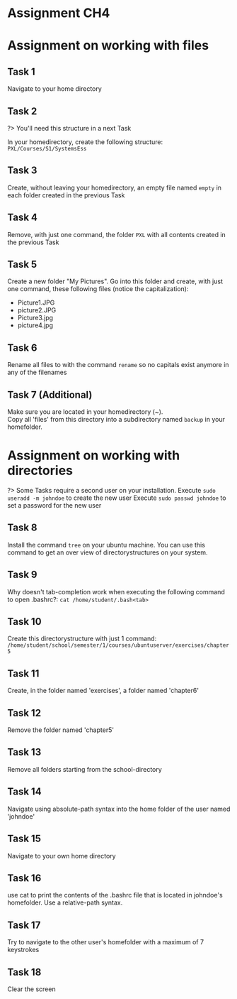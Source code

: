 # Assignment CH4

# Assignment on working with files

## Task 1
Navigate to your home directory


## Task 2
?> <i class="fa-solid fa-circle-info"></i> You'll need this structure in a next Task

In your homedirectory, create the following structure:
`
PXL/Courses/S1/SystemsEss
`


## Task 3
Create, without leaving your homedirectory, an empty file named `empty` in each folder created in the previous Task


## Task 4
Remove, with just one command, the folder `PXL` with all contents created in the previous Task


## Task 5
Create a new folder "My Pictures". Go into this folder and create, with just one command, these following files (notice the capitalization):
- Picture1.JPG
- picture2.JPG
- Picture3.jpg
- picture4.jpg


## Task 6
Rename all files to with the command `rename` so no capitals exist anymore in any of the filenames


## Task 7 (Additional)
Make sure you are located in your homedirectory (~). <br/>
Copy all 'files' from this directory into a subdirectory named `backup` in your homefolder.


# Assignment on working with directories

?> <i class="fa-solid fa-circle-info"></i> Some Tasks require a second user on your installation. 
Execute `sudo useradd -m johndoe` to create the new user
Execute `sudo passwd johndoe` to set a password for the new user

## Task 8
Install the command `tree` on your ubuntu machine. You can use this command to get an over view of directorystructures on your system.


## Task 9
Why doesn't tab-completion work when executing the following command to open .bashrc?:
`cat /home/student/.bash<tab>`


## Task 10
Create this directorystructure with just 1 command:
`/home/student/school/semester/1/courses/ubuntuserver/exercises/chapter5`


## Task 11
Create, in the folder named 'exercises', a folder named 'chapter6'


## Task 12
Remove the folder named 'chapter5'


## Task 13
Remove all folders starting from the school-directory


## Task 14
Navigate using absolute-path syntax into the home folder of the user named 'johndoe'


## Task 15
Navigate to your own home directory


## Task 16
use cat to print the contents of the .bashrc file that is located in johndoe's homefolder. Use a relative-path syntax.


## Task 17
Try to navigate to the other user's homefolder with a maximum of 7 keystrokes


## Task 18
Clear the screen

